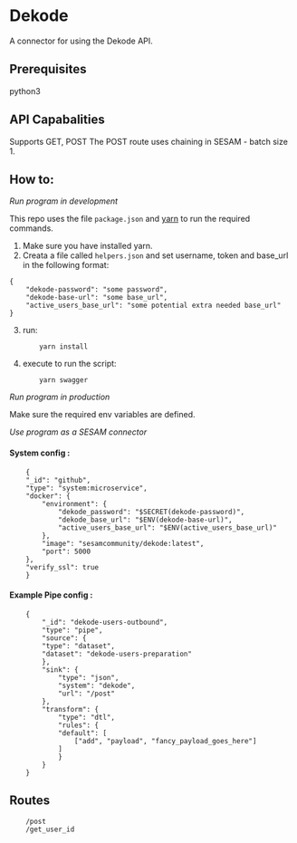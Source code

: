 # Dekode
A connector for using the Dekode API.

## Prerequisites
python3

## API Capabalities
Supports GET, POST
The POST route uses chaining in SESAM
    - batch size 1.

## How to:

*Run program in development*

This repo uses the file ```package.json``` and [yarn](https://yarnpkg.com/lang/en/) to run the required commands.

1. Make sure you have installed yarn.
2. Creata a file called ```helpers.json``` and set username, token and base_url in the following format:
```
{
    "dekode-password": "some password",
    "dekode-base-url": "some base_url",
    "active_users_base_url": "some potential extra needed base_url"
}
```
3. run:
    ```
        yarn install
    ```
4. execute to run the script:
    ```
        yarn swagger
    ```

*Run program in production*

Make sure the required env variables are defined.

*Use program as a SESAM connector*

#### System config :

```
    {
    "_id": "github",
    "type": "system:microservice",
    "docker": {
        "environment": {
            "dekode_password": "$SECRET(dekode-password)",
            "dekode_base_url": "$ENV(dekode-base-url)",
            "active_users_base_url": "$ENV(active_users_base_url)"
        },
        "image": "sesamcommunity/dekode:latest",
        "port": 5000
    },
    "verify_ssl": true
    }
```

#### Example Pipe config :

```
    {
        "_id": "dekode-users-outbound",
        "type": "pipe",
        "source": {
        "type": "dataset",
        "dataset": "dekode-users-preparation"
        },
        "sink": {
            "type": "json",
            "system": "dekode",
            "url": "/post"
        },
        "transform": {
            "type": "dtl",
            "rules": {
            "default": [
                ["add", "payload", "fancy_payload_goes_here"]
            ]
            }
        }
    }
```

## Routes
```
    /post
    /get_user_id
```